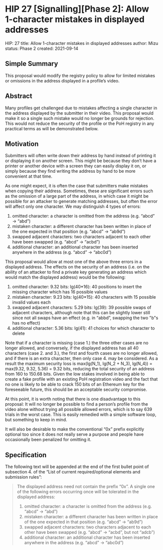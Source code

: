# HIP 27 [Signalling][Phase 2]: Allow 1-character mistakes in displayed addresses
HIP: 27
title: Allow 1-character mistakes in displayed addresses
author: Mizu
status: Phase 2
created: 2021-09-14

## Simple Summary

This proposal would modify the registry policy to allow for limited mistakes or omissions in the address displayed in a profile’s video.

## Abstract

Many profiles get challenged due to mistakes affecting a single character in the address displayed by the submitter in their video. This proposal would make it so a single such mistake would no longer be grounds for rejection. This would not reduce the security of the profile or the PoH registry in any practical terms as will be demonstrated below.

## Motivation

Submitters will often write down their address by hand instead of printing it or displaying it on another screen. This might be because they don’t have a printer or another device with a screen they can easily display it on, or simply because they find writing the address by hand to be more convenient at that time.

As one might expect, it is often the case that submitters make mistakes when copying their address. Sometimes, these are significant errors such as the omission of a large part of the address, in which case it might be possible for an attacker to generate matching addresses, but often the error will affect only one character. We may distinguish 4 types of errors:

1. omitted character: a character is omitted from the address (e.g. “abcd” → “abd”)
2. mistaken character: a different character has been written in place of the one expected in that position (e.g. “abcd” → “ab9d”)
3. swapped adjacent characters: two characters adjacent to each other have been swapped (e.g. “abcd” → “acbd”)
4. additional character: an additional character has been inserted anywhere in the address (e.g. “abcd” → “abc0d”)

This proposal would allow at most one of the above three errors in a displayed address. The effects on the security of an address (i.e. on the ability of an attacker to find a private key generating an address which would match the displayed address) would be the following:

1. omitted character: 9.32 bits: lg(40*16): 40 positions to insert the missing character which has 16 possible values
2. mistaken character: 9.23 bits: lg(40*15): 40 characters with 15 possible invalid values each
3. swapped adjacent characters: 5.29 bits: lg(39): 39 possible swaps of adjacent characters, although note that this can be slightly lower still since not all swaps have an effect (e.g. in “abbd”, swapping the two "b"s has no effect)
4. additional character: 5.36 bits: lg(41): 41 choices for which character to delete

Note that if a character is missing (case 1.) the three other cases are no longer allowed, and conversely, if the displayed address has all 40 characters (case 2. and 3.), the first and fourth cases are no longer allowed, and if there is an extra character, then only case 4. may be considered. As a result the maximum security loss is max(lg(N_1), lg(N_2 + N_3), lg(N_4)) = max(9.32, 9.32, 5.36) = 9.32 bits, reducing the total security of an address from 160 to 150.68 bits. Given the low stakes involved in being able to create a fake profile with an existing PoH registration video and the fact that no one is likely to be able to crack 150 bits of an Ethereum key for the foreseeable future, this should be an acceptable security compromise.

At this point, it is worth noting that there is one disadvantage to this proposal: It will no longer be possible to find a person’s profile from the video alone without trying all possible allowed errors, which is to say 639 trials in the worst case. This is easily remedied with a simple software loop, but something to keep in mind.

It will also be desirable to make the conventional “0x” prefix explicitly optional too since it does not really serve a purpose and people have occasionally been penalized for omitting it.

## Specification

The following text will be appended at the end of the first bullet point of subsection 4. of the “List of current required/optional elements and submission rules”:

> The displayed address need not contain the prefix “0x”. A single one of the following errors occurring once will be tolerated in the displayed address:
> 
> 1. omitted character: a character is omitted from the address (e.g. “abcd” → “abd”)
> 2. mistaken character: a different character has been written in place of the one expected in that position (e.g. “abcd” → “ab9d”)
> 3. swapped adjacent characters: two characters adjacent to each other have been swapped (e.g. “abcd” → “acbd”, but not “adcb”)
> 4. additional character: an additional character has been inserted anywhere in the address (e.g. “abcd” → “abc0d”)
